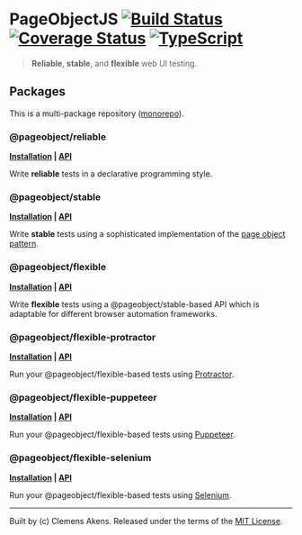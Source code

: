 # PageObjectJS [![Build Status][badge-travis-image]][badge-travis-link] [![Coverage Status][badge-coveralls-image]][badge-coveralls-link] [![TypeScript][badge-typescript-image]][badge-typescript-link]

> **Reliable**, **stable**, and **flexible** web UI testing.

## Packages

This is a multi-package repository ([monorepo][external-monorepo]).

### @pageobject/reliable

**[Installation][internal-installation-reliable] | [API][internal-api-reliable]**

Write **reliable** tests in a declarative programming style.

### @pageobject/stable

**[Installation][internal-installation-stable] | [API][internal-api-stable]**

Write **stable** tests using a sophisticated implementation of the [page object pattern][external-pageobject].

### @pageobject/flexible

**[Installation][internal-installation-flexible] | [API][internal-api-flexible]**

Write **flexible** tests using a @pageobject/stable-based API which is adaptable for different browser automation frameworks.

### @pageobject/flexible-protractor

**[Installation][internal-installation-flexible-protractor] | [API][internal-api-flexible-protractor]**

Run your @pageobject/flexible-based tests using [Protractor][external-protractor].

### @pageobject/flexible-puppeteer

**[Installation][internal-installation-flexible-puppeteer] | [API][internal-api-flexible-puppeteer]**

Run your @pageobject/flexible-based tests using [Puppeteer][external-puppeteer].

### @pageobject/flexible-selenium

**[Installation][internal-installation-flexible-selenium] | [API][internal-api-flexible-selenium]**

Run your @pageobject/flexible-based tests using [Selenium][external-selenium].

---

Built by (c) Clemens Akens. Released under the terms of the [MIT License][internal-license].

[badge-coveralls-image]: https://coveralls.io/repos/github/clebert/pageobject/badge.svg?branch=master
[badge-coveralls-link]: https://coveralls.io/github/clebert/pageobject?branch=master
[badge-travis-image]: https://travis-ci.org/clebert/pageobject.svg?branch=master
[badge-travis-link]: https://travis-ci.org/clebert/pageobject
[badge-typescript-image]: https://img.shields.io/badge/TypeScript-ready-blue.svg
[badge-typescript-link]: https://www.typescriptlang.org/
[internal-api-flexible]: https://pageobject.js.org/api/flexible/
[internal-api-flexible-protractor]: https://pageobject.js.org/api/flexible-protractor/
[internal-api-flexible-puppeteer]: https://pageobject.js.org/api/flexible-puppeteer/
[internal-api-flexible-selenium]: https://pageobject.js.org/api/flexible-selenium/
[internal-api-reliable]: https://pageobject.js.org/api/reliable/
[internal-api-stable]: https://pageobject.js.org/api/stable/
[internal-installation-flexible]: https://github.com/clebert/pageobject/tree/master/@pageobject/flexible/README.md#installation
[internal-installation-flexible-protractor]: https://github.com/clebert/pageobject/tree/master/@pageobject/flexible-protractor/README.md#installation
[internal-installation-flexible-puppeteer]: https://github.com/clebert/pageobject/tree/master/@pageobject/flexible-puppeteer/README.md#installation
[internal-installation-flexible-selenium]: https://github.com/clebert/pageobject/tree/master/@pageobject/flexible-selenium/README.md#installation
[internal-installation-reliable]: https://github.com/clebert/pageobject/tree/master/@pageobject/reliable/README.md#installation
[internal-installation-stable]: https://github.com/clebert/pageobject/tree/master/@pageobject/stable/README.md#installation
[internal-license]: https://github.com/clebert/pageobject/blob/master/LICENSE
[external-monorepo]: https://github.com/lerna/lerna#about
[external-pageobject]: https://martinfowler.com/bliki/PageObject.html
[external-protractor]: https://www.protractortest.org/#/
[external-puppeteer]: https://github.com/GoogleChrome/puppeteer/blob/master/README.md
[external-selenium]: http://seleniumhq.github.io/selenium/docs/api/javascript/index.html
